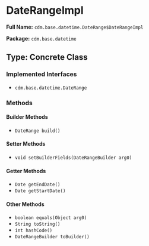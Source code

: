 # DateRangeImpl

**Full Name:** `cdm.base.datetime.DateRange$DateRangeImpl`

**Package:** `cdm.base.datetime`

## Type: Concrete Class

### Implemented Interfaces

- `cdm.base.datetime.DateRange`

### Methods

#### Builder Methods

- `DateRange build()`

#### Setter Methods

- `void setBuilderFields(DateRangeBuilder arg0)`

#### Getter Methods

- `Date getEndDate()`
- `Date getStartDate()`

#### Other Methods

- `boolean equals(Object arg0)`
- `String toString()`
- `int hashCode()`
- `DateRangeBuilder toBuilder()`

